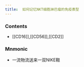 ```yaml
---
title:  如何记忆NKT细胞淋巴瘤的免疫表型
--- 
```


### Contents
- [[CD16]],[[CD56]],[[CD2]]
### Mnmonic
- 一流物流送来一双NIKE鞋

